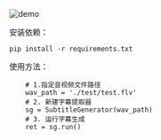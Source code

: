 <img src="https://github.com/YaoFANGUK/audio-subtitle-extractor/raw/main/design/demo.gif" alt="demo">

安装依赖：
```shell
pip install -r requirements.txt
```

使用方法：

```shell
    # 1.指定音视频文件路径
    wav_path = './test/test.flv'
    # 2. 新建字幕提取器
    sg = SubtitleGenerator(wav_path)
    # 3. 运行字幕生成
    ret = sg.run()
```

